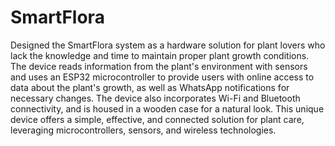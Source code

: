 # SmartFlora
Designed the SmartFlora system as a hardware solution for plant lovers who lack the knowledge and time to maintain proper plant growth conditions. The device reads information from the plant's environment with sensors and uses an ESP32 microcontroller to provide users with online access to data about the plant's growth, as well as WhatsApp notifications for necessary changes. The device also incorporates Wi-Fi and Bluetooth connectivity, and is housed in a wooden case for a natural look. This unique device offers a simple, effective, and connected solution for plant care, leveraging microcontrollers, sensors, and wireless technologies.
